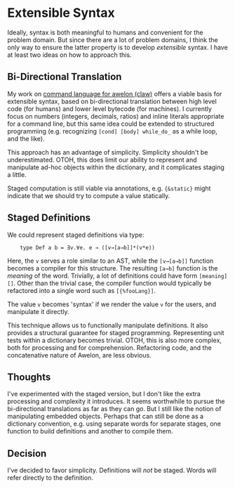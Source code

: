 
# Extensible Syntax

Ideally, syntax is both meaningful to humans and convenient for the problem domain. But since there are a lot of problem domains, I think the only way to ensure the latter property is to develop *extensible* syntax. I have at least two ideas on how to approach this.

## Bi-Directional Translation

My work on [command language for awelon (claw)](CommandLine.md) offers a viable basis for extensible syntax, based on bi-directional translation between high level code (for humans) and lower level bytecode (for machines). I currently focus on numbers (integers, decimals, ratios) and inline literals appropriate for a command line, but this same idea could be extended to structured programming (e.g. recognizing `[cond] [body] while_do_` as a while loop, and the like). 

This approach has an advantage of simplicity. Simplicity shouldn't be underestimated. OTOH, this does limit our ability to represent and manipulate ad-hoc objects within the dictionary, and it complicates staging a little.

Staged computation is still viable via annotations, e.g. `{&static}` might indicate that we should try to compute a value statically.

## Staged Definitions

We could represent staged definitions via type:

        type Def a b = ∃v.∀e. e → ([v→[a→b]]*(v*e))

Here, the `v` serves a role similar to an AST, while the `[v→[a→b]]` function becomes a compiler for this structure. The resulting `[a→b]` function is the *meaning* of the word. Trivially, a lot of definitions could have form `[meaning][]`. Other than the trivial case, the compiler function would typically be refactored into a single word such as `[{%fooLang}]`. 

The value `v` becomes 'syntax' if we render the value `v` for the users, and manipulate it directly.

This technique allows us to functionally manipulate definitions. It also provides a structural guarantee for staged programming. Representing unit tests within a dictionary becomes trivial. OTOH, this is also more complex, both for processing and for comprehension. Refactoring code, and the concatenative nature of Awelon, are less obvious.

## Thoughts

I've experimented with the staged version, but I don't like the extra processing and complexity it introduces. It seems worthwhile to pursue the bi-directional translations as far as they can go. But I still like the notion of manipulating embedded objects. Perhaps that can still be done as a dictionary convention, e.g. using separate words for separate stages, one function to build definitions and another to compile them. 

## Decision

I've decided to favor simplicity. Definitions will *not* be staged. Words will refer directly to the definition.

